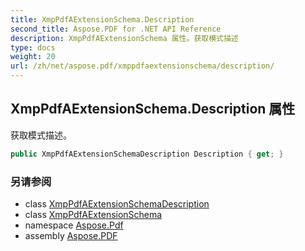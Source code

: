 ```yaml
---
title: XmpPdfAExtensionSchema.Description
second_title: Aspose.PDF for .NET API Reference
description: XmpPdfAExtensionSchema 属性。获取模式描述
type: docs
weight: 20
url: /zh/net/aspose.pdf/xmppdfaextensionschema/description/
---
```

## XmpPdfAExtensionSchema.Description 属性

获取模式描述。

```csharp
public XmpPdfAExtensionSchemaDescription Description { get; }
```

### 另请参阅

* class [XmpPdfAExtensionSchemaDescription](../../xmppdfaextensionschemadescription/)
* class [XmpPdfAExtensionSchema](../)
* namespace [Aspose.Pdf](../../../aspose.pdf/)
* assembly [Aspose.PDF](../../../)